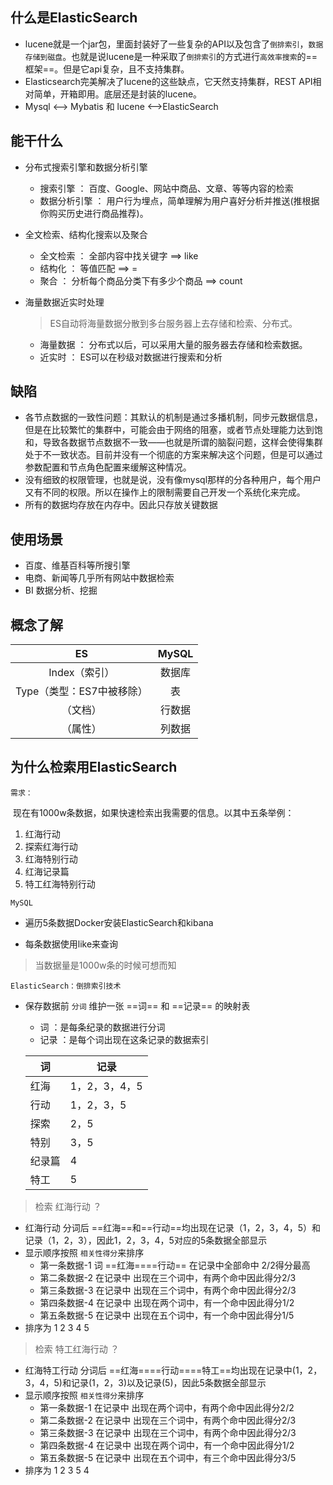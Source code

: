 ## 什么是ElasticSearch

* lucene就是一个jar包，里面封装好了一些复杂的API以及包含了`倒排索引`，`数据存储到磁盘`。也就是说lucene是一种采取了`倒排索引`的方式进行`高效率搜索`的==框架==。但是它api复杂，且不支持集群。
* Elasticsearch完美解决了lucene的这些缺点，它天然支持集群，REST API相对简单，开箱即用。底层还是封装的lucene。
* Mysql  <--> Mybatis   和   lucene  <-->ElasticSearch



## 能干什么

* 分布式搜索引擎和数据分析引擎

	* 搜索引擎 ： 百度、Google、网站中商品、文章、等等内容的检索
	* 数据分析引擎 ： 用户行为埋点，简单理解为用户喜好分析并推送(推根据你购买历史进行商品推荐)。

* 全文检索、结构化搜索以及聚合

	* 全文检索 ： 全部内容中找关键字  ==> like
	* 结构化 ： 等值匹配   ==> =   
	* 聚合 ： 分析每个商品分类下有多少个商品  ==> count

* 海量数据近实时处理

	> ES自动将海量数据分散到多台服务器上去存储和检索、分布式。

	* 海量数据 ： 分布式以后，可以采用大量的服务器去存储和检索数据。
	* 近实时 ： ES可以在秒级对数据进行搜索和分析



## 缺陷

*   各节点数据的一致性问题：其默认的机制是通过多播机制，同步元数据信息，但是在比较繁忙的集群中，可能会由于网络的阻塞，或者节点处理能力达到饱和，导致各数据节点数据不一致——也就是所谓的脑裂问题，这样会使得集群处于不一致状态。目前并没有一个彻底的方案来解决这个问题，但是可以通过参数配置和节点角色配置来缓解这种情况。
*   没有细致的权限管理，也就是说，没有像mysql那样的分各种用户，每个用户又有不同的权限。所以在操作上的限制需要自己开发一个系统化来完成。
*   所有的数据均存放在内存中。因此只存放关键数据



## 使用场景

* 百度、维基百科等所搜引擎
* 电商、新闻等几乎所有网站中数据检索
* BI 数据分析、挖掘





## 概念了解

|            ES             | MySQL  |
| :-----------------------: | :----: |
|       Index（索引）       | 数据库 |
| Type（类型：ES7中被移除） |   表   |
|         （文档）          | 行数据 |
|         （属性）          | 列数据 |

## 为什么检索用ElasticSearch

`需求：`

​	现在有1000w条数据，如果快速检索出我需要的信息。以其中五条举例：

1. 红海行动
2. 探索红海行动
3. 红海特别行动
4. 红海记录篇
5. 特工红海特别行动

`MySQL`

* 遍历5条数据Docker安装ElasticSearch和kibana

* 每条数据使用like来查询

> 当数据量是1000w条的时候可想而知



`ElasticSearch：倒排索引技术`

* 保存数据前 `分词` 维护一张  ==词==  和 ==记录==   的映射表	

	* 词  ：是每条纪录的数据进行分词
	* 记录 ：是每个词出现在这条记录的数据索引

	| 词     | 记录          |
	| ------ | ------------- |
	| 红海   | 1，2，3，4，5 |
	| 行动   | 1，2，3，5    |
	| 探索   | 2，5          |
	| 特别   | 3，5          |
	| 纪录篇 | 4             |
	| 特工   | 5             |

> 检索 红海行动 ？

* 红海行动 分词后 ==红海==和==行动==均出现在记录（1，2，3，4，5）和记录（1，2，3），因此1，2，3，4，5对应的5条数据全部显示
* 显示顺序按照 `相关性得分`来排序
	* 第一条数据-1  词 ==红海====行动== 在记录中全部命中 2/2得分最高
	* 第二条数据-2  在记录中 出现在三个词中，有两个命中因此得分2/3 
	* 第三条数据-3  在记录中 出现在三个词中，有两个命中因此得分2/3
	* 第四条数据-4  在记录中 出现在两个词中，有一个命中因此得分1/2
	* 第五条数据-5  在记录中 出现在五个词中，有一个命中因此得分1/5
* 排序为 1   2   3   4   5

> 检索  特工红海行动 ？

* 红海特工行动  分词后 ==红海====行动====特工==均出现在记录中(1，2，3，4，5)和记录(1，2，3)以及记录(5)，因此5条数据全部显示
* 显示顺序按照 `相关性得分`来排序
	* 第一条数据-1  在记录中 出现在两个词中，有两个命中因此得分2/2 
	* 第二条数据-2  在记录中 出现在三个词中，有两个命中因此得分2/3 
	* 第三条数据-3  在记录中 出现在三个词中，有两个命中因此得分2/3
	* 第四条数据-4  在记录中 出现在两个词中，有一个命中因此得分1/2
	* 第五条数据-5  在记录中 出现在五个词中，有三个命中因此得分3/5
* 排序为 1   2   3   5   4